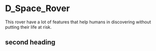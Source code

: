 # D_Space_Rover
This rover have a lot of features that help humans in discovering without putting their life at risk.
## second heading 

